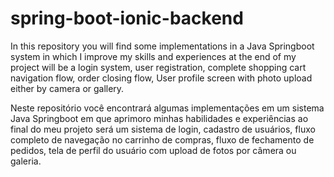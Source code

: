 # spring-boot-ionic-backend

   In this repository you will find some implementations in a Java Springboot system in which I improve my skills and experiences at the end of my project will be a login system, user registration,  complete shopping cart navigation flow, order closing flow, User profile screen with photo upload either by camera or gallery.

   Neste repositório você encontrará algumas implementações em um sistema Java Springboot em que aprimoro minhas habilidades e experiências ao final do meu projeto será um sistema de login, cadastro de usuários, fluxo completo de navegação no carrinho de compras, fluxo de fechamento de pedidos, tela de perfil do usuário com upload de fotos por câmera ou galeria.
